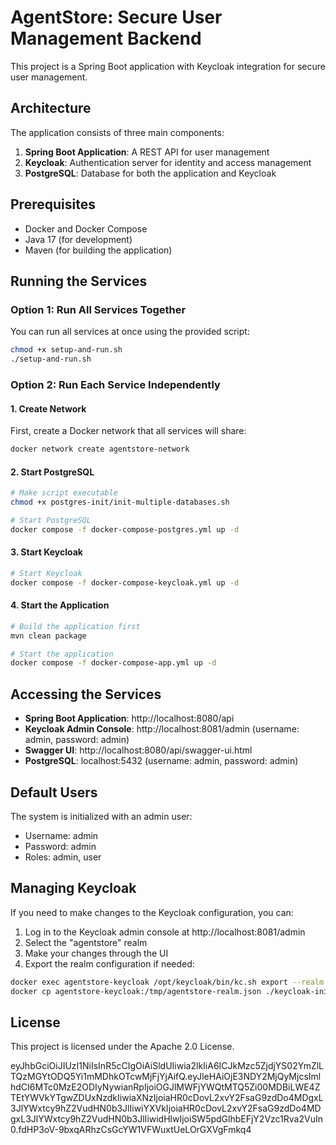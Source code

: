 # AgentStore: Secure User Management Backend

This project is a Spring Boot application with Keycloak integration for secure user management.

## Architecture

The application consists of three main components:

1. **Spring Boot Application**: A REST API for user management
2. **Keycloak**: Authentication server for identity and access management
3. **PostgreSQL**: Database for both the application and Keycloak

## Prerequisites

- Docker and Docker Compose
- Java 17 (for development)
- Maven (for building the application)

## Running the Services

### Option 1: Run All Services Together

You can run all services at once using the provided script:

```bash
chmod +x setup-and-run.sh
./setup-and-run.sh
```

### Option 2: Run Each Service Independently

#### 1. Create Network

First, create a Docker network that all services will share:

```bash
docker network create agentstore-network
```

#### 2. Start PostgreSQL

```bash
# Make script executable
chmod +x postgres-init/init-multiple-databases.sh

# Start PostgreSQL
docker compose -f docker-compose-postgres.yml up -d
```

#### 3. Start Keycloak

```bash
# Start Keycloak
docker compose -f docker-compose-keycloak.yml up -d
```

#### 4. Start the Application

```bash
# Build the application first
mvn clean package

# Start the application
docker compose -f docker-compose-app.yml up -d
```

## Accessing the Services

- **Spring Boot Application**: http://localhost:8080/api
- **Keycloak Admin Console**: http://localhost:8081/admin (username: admin, password: admin)
- **Swagger UI**: http://localhost:8080/api/swagger-ui.html
- **PostgreSQL**: localhost:5432 (username: admin, password: admin)

## Default Users

The system is initialized with an admin user:

- Username: admin
- Password: admin
- Roles: admin, user

## Managing Keycloak

If you need to make changes to the Keycloak configuration, you can:

1. Log in to the Keycloak admin console at http://localhost:8081/admin
2. Select the "agentstore" realm
3. Make your changes through the UI
4. Export the realm configuration if needed:

```bash
docker exec agentstore-keycloak /opt/keycloak/bin/kc.sh export --realm agentstore --file /tmp/agentstore-realm.json
docker cp agentstore-keycloak:/tmp/agentstore-realm.json ./keycloak-init/agentstore-realm.json
```

## License

This project is licensed under the Apache 2.0 License. 





eyJhbGciOiJIUzI1NiIsInR5cCIgOiAiSldUIiwia2lkIiA6ICJkMzc5ZjdjYS02YmZlLTQzMGYtODQ5Yi1mMDhkOTcwMjFjYjAifQ.eyJleHAiOjE3NDY2MjQyMjcsImlhdCI6MTc0MzE2ODIyNywianRpIjoiOGJlMWFjYWQtMTQ5Zi00MDBiLWE4ZTEtYWVkYTgwZDUxNzdkIiwiaXNzIjoiaHR0cDovL2xvY2FsaG9zdDo4MDgxL3JlYWxtcy9hZ2VudHN0b3JlIiwiYXVkIjoiaHR0cDovL2xvY2FsaG9zdDo4MDgxL3JlYWxtcy9hZ2VudHN0b3JlIiwidHlwIjoiSW5pdGlhbEFjY2Vzc1Rva2VuIn0.fdHP3oV-9bxqARhzCsGcYW1VFWuxtUeLOrGXVgFmkq4